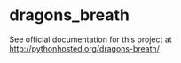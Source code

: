 # dragons_breath
See official documentation for this project at http://pythonhosted.org/dragons-breath/

